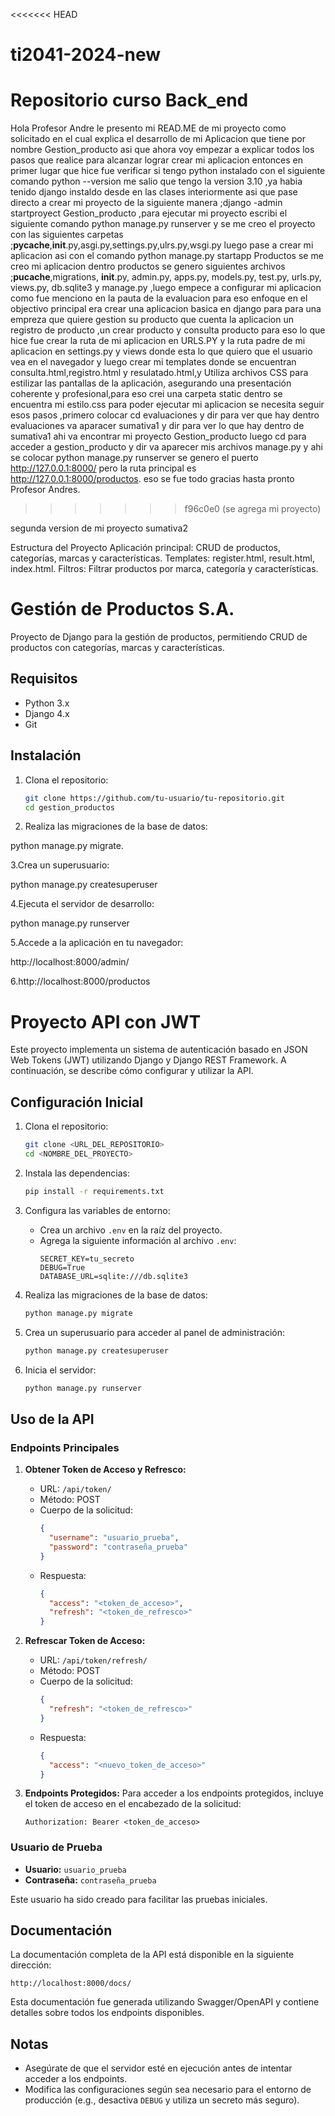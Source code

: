 <<<<<<< HEAD
# ti2041-2024-new
Repositorio curso Back_end
=======
Hola Profesor Andre le presento mi READ.ME de mi proyecto como solicitado en el cual explica el desarrollo de 
mi Aplicacion que tiene por nombre Gestion_producto asi que ahora voy empezar a explicar todos los pasos que realice para 
alcanzar lograr crear mi aplicacion entonces en primer lugar que hice fue verificar si tengo python instalado con el siguiente comando
 python --version me salio que tengo la version 3.10 ,ya habia tenido django instaldo desde en las clases interiormente asi que pase
 directo a crear mi proyecto de la siguiente manera ;django -admin startproyect Gestion_producto ,para ejecutar mi proyecto escribi 
 el siguiente comando python manage.py runserver y se me creo el proyecto con las siguientes
 carpetas ;__pycache__,__init__.py,asgi.py,settings.py,ulrs.py,wsgi.py luego pase a crear mi aplicacion asi con el comando 
 python manage.py startapp Productos se me creo mi aplicacion dentro productos se genero siguientes archivos ;__pucache__,migrations,
 __init__.py, admin.py, apps.py, models.py, test.py, urls.py, views.py, db.sqlite3 y manage.py ,luego empece a configurar mi aplicacion 
 como fue menciono en la pauta de la evaluacion para eso enfoque en el objectivo principal era crear una aplicacion basica en django para
 para una empreza que quiere gestion su producto que cuenta la aplicacion un registro de producto ,un crear producto y consulta producto
 para eso lo que hice fue crear la ruta de mi aplicacion en URLS.PY y la ruta padre de mi aplicacion en settings.py y views donde esta lo 
 que quiero que el usuario vea en el navegador y luego crear mi templates donde se encuentran consulta.html,registro.html y resulatado.html,y Utiliza archivos CSS para estilizar las pantallas de la aplicación, asegurando una presentación coherente y profesional,para 
 eso crei una carpeta static dentro se encuentra mi estilo.css para poder ejecutar mi aplicacion se necesita seguir esos pasos ,primero colocar cd evaluaciones y dir para ver que hay dentro evaluaciones va aparacer sumativa1 y dir para ver lo que hay dentro de sumativa1 ahi va encontrar mi proyecto Gestion_producto luego cd para acceder a gestion_producto y dir va aparecer mis archivos manage.py y ahi se colocar python manage.py runserver se genero el puerto http://127.0.0.1:8000/ pero la ruta principal es http://127.0.0.1:8000/productos.
 eso se fue todo gracias hasta pronto Profesor Andres.
>>>>>>> f96c0e0 (se agrega mi proyecto)


segunda version de mi proyecto sumativa2 

Estructura del Proyecto
Aplicación principal: CRUD de productos, categorías, marcas y características.
Templates: register.html, result.html, index.html.
Filtros: Filtrar productos por marca, categoría y características.

# Gestión de Productos S.A.

Proyecto de Django para la gestión de productos, permitiendo CRUD de productos con categorías, marcas y características.

## Requisitos
- Python 3.x
- Django 4.x
- Git

## Instalación
1. Clona el repositorio:
   ```bash
   git clone https://github.com/tu-usuario/tu-repositorio.git
   cd gestion_productos

  2. Realiza las migraciones de la base de datos:

  python manage.py migrate.

  3.Crea un superusuario:

  python manage.py createsuperuser

  4.Ejecuta el servidor de desarrollo:

  python manage.py runserver

  5.Accede a la aplicación en tu navegador:

  http://localhost:8000/admin/

  6.http://localhost:8000/productos


  # Proyecto API con JWT

Este proyecto implementa un sistema de autenticación basado en JSON Web Tokens (JWT) utilizando Django y Django REST Framework. A continuación, se describe cómo configurar y utilizar la API.

## Configuración Inicial

1. Clona el repositorio:
   ```bash
   git clone <URL_DEL_REPOSITORIO>
   cd <NOMBRE_DEL_PROYECTO>
   ```

2. Instala las dependencias:
   ```bash
   pip install -r requirements.txt
   ```

3. Configura las variables de entorno:
   - Crea un archivo `.env` en la raíz del proyecto.
   - Agrega la siguiente información al archivo `.env`:
     ```env
     SECRET_KEY=tu_secreto
     DEBUG=True
     DATABASE_URL=sqlite:///db.sqlite3
     ```

4. Realiza las migraciones de la base de datos:
   ```bash
   python manage.py migrate
   ```

5. Crea un superusuario para acceder al panel de administración:
   ```bash
   python manage.py createsuperuser
   ```

6. Inicia el servidor:
   ```bash
   python manage.py runserver
   ```

## Uso de la API

### Endpoints Principales

1. **Obtener Token de Acceso y Refresco:**
   - URL: `/api/token/`
   - Método: POST
   - Cuerpo de la solicitud:
     ```json
     {
       "username": "usuario_prueba",
       "password": "contraseña_prueba"
     }
     ```
   - Respuesta:
     ```json
     {
       "access": "<token_de_acceso>",
       "refresh": "<token_de_refresco>"
     }
     ```

2. **Refrescar Token de Acceso:**
   - URL: `/api/token/refresh/`
   - Método: POST
   - Cuerpo de la solicitud:
     ```json
     {
       "refresh": "<token_de_refresco>"
     }
     ```
   - Respuesta:
     ```json
     {
       "access": "<nuevo_token_de_acceso>"
     }
     ```

3. **Endpoints Protegidos:**
   Para acceder a los endpoints protegidos, incluye el token de acceso en el encabezado de la solicitud:
   ```
   Authorization: Bearer <token_de_acceso>
   ```

### Usuario de Prueba

- **Usuario:** `usuario_prueba`
- **Contraseña:** `contraseña_prueba`

Este usuario ha sido creado para facilitar las pruebas iniciales.

## Documentación

La documentación completa de la API está disponible en la siguiente dirección:

```
http://localhost:8000/docs/
```

Esta documentación fue generada utilizando Swagger/OpenAPI y contiene detalles sobre todos los endpoints disponibles.

## Notas

- Asegúrate de que el servidor esté en ejecución antes de intentar acceder a los endpoints.
- Modifica las configuraciones según sea necesario para el entorno de producción (e.g., desactiva `DEBUG` y utiliza un secreto más seguro).
